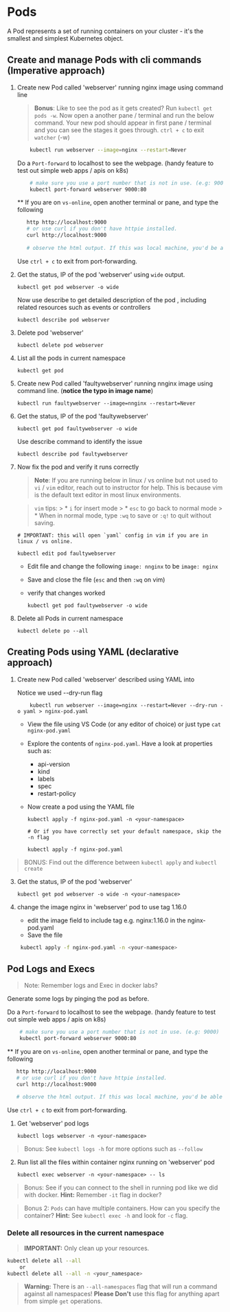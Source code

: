# Pods

A Pod represents a set of running containers on your cluster - it's the smallest and simplest Kubernetes object.

## Create and manage Pods with cli commands (Imperative approach)

1. Create new Pod called 'webserver' running nginx image using command line 

    > **Bonus**: Like to see the pod as it gets created? Run `kubectl get pods -w`. Now open a another pane / terminal and run the below command. Your new pod should appear in first pane / terminal and you can see the stages it goes through. `ctrl + c` to exit `watcher` (-w)

    ```bash
        kubectl run webserver --image=nginx --restart=Never 
    ```
    
    Do a `Port-forward` to localhost to see the webpage. (handy feature to test out simple web apps / apis on k8s)
    ```bash
        # make sure you use a port number that is not in use. (e.g: 9000)
        kubectl port-forward webserver 9000:80         
    ```

    ** If you are on `vs-online`, open another terminal or pane, and type the following
    ```bash
       http http://localhost:9000
       # or use curl if you don't have httpie installed.
       curl http://localhost:9000
       
       # observe the html output. If this was local machine, you'd be able to run it on browser.
    ```

    Use `ctrl + c` to exit from port-forwarding.    

2. Get the status, IP of the pod 'webserver' using `wide` output. 

    ```
    kubectl get pod webserver -o wide 
    ```

    Now use describe to get detailed description of the pod , including related resources such as events  or controllers
    ```
    kubectl describe pod webserver  
    ```

3. Delete pod 'webserver' 
    
    ```
    kubectl delete pod webserver
    ```

4. List all the pods in current namespace 
    
    ```
    kubectl get pod 
    ```

5. Create new Pod called 'faultywebserver' running nnginx image using command line. (**notice the typo in image name**)

    ```kubernetes
    kubectl run faultywebserver --image=nnginx --restart=Never 
    ```

6. Get the status, IP of the pod 'faultywebserver' 

    ```
    kubectl get pod faultywebserver -o wide 
    ```

   Use describe command to identify the issue 
    ```
    kubectl describe pod faultywebserver 
    ```

7. Now fix the pod and verify it runs correctly 
    
    > **Note**: If you are running below in linux / vs online but not used to `vi` / `vim` editor, reach out to instructor for help. This is because vim is the default text editor in most linux environments.
    
    > `vim` tips: 
        > *   `i` for insert mode
        > *   `esc` to go back to normal mode
        > *   When in normal mode, type `:wq` to save or `:q!` to quit without saving.        

    ```
    # IMPORTANT: this will open `yaml` config in vim if you are in linux / vs online. 

    kubectl edit pod faultywebserver    
    ```   

    * Edit file and change the following ```image: nnginx``` to be ```image: nginx```
    * Save and close the file (`esc` and then `:wq` on vim)
    * verify that changes worked

        ```
        kubectl get pod faultywebserver -o wide 
        ```

8. Delete all Pods in current namespace 

    ``` 
    kubectl delete po --all
    ```

## Creating Pods using YAML (declarative approach)

1. Create new Pod called 'webserver' described using YAML into <your-namespace>

    Notice we used --dry-run flag 

    ```
        kubectl run webserver --image=nginx --restart=Never --dry-run -o yaml > nginx-pod.yaml
    ```

    * View the file using VS Code (or any editor of choice) or just type `cat nginx-pod.yaml`

    * Explore the contents of `nginx-pod.yaml`. Have a look at properties such as:
        * api-version
        * kind
        * labels
        * spec
        * restart-policy

    * Now create a pod using the YAML file 
      ```
      kubectl apply -f nginx-pod.yaml -n <your-namespace>

      # Or if you have correctly set your default namespace, skip the -n flag

      kubectl apply -f nginx-pod.yaml

      ```

> BONUS: Find out the difference between `kubectl apply` and `kubectl create`

3. Get the status, IP of the pod 'webserver' 

    ```
    kubectl get pod webserver -o wide -n <your-namespace> 
    ```

4. change the image nginx in 'webserver' pod to use tag 1.16.0 

    * edit the image field to include tag e.g. nginx:1.16.0 in the nginx-pod.yaml
    * Save the file 

    ```bash
     kubectl apply -f nginx-pod.yaml -n <your-namespace>
    ```

## Pod Logs and Execs 

> Note: Remember logs and Exec in docker labs?

Generate some logs by pinging the pod as before.

Do a `Port-forward` to localhost to see the webpage. (handy feature to test out simple web apps / apis on k8s)
```bash
    # make sure you use a port number that is not in use. (e.g: 9000)
    kubectl port-forward webserver 9000:80         
```

** If you are on `vs-online`, open another terminal or pane, and type the following
```bash
   http http://localhost:9000
   # or use curl if you don't have httpie installed.
   curl http://localhost:9000

   # observe the html output. If this was local machine, you'd be able to run it on browser.
```

Use `ctrl + c` to exit from port-forwarding.    

1. Get 'webserver' pod logs

    ```
    kubectl logs webserver -n <your-namespace> 
    ```

> Bonus: See `kubectl logs -h` for more options such as `--follow`

2. Run list all the files within container nginx running on 'webserver' pod

    ```
    kubectl exec webserver -n <your-namespace> -- ls
    ```

> Bonus: See if you can connect to the shell in running pod like we did with docker. **Hint:** Remember `-it` flag in docker?

> Bonus 2: `Pods` can have multiple containers. How can you specify the container? **Hint:** See `kubectl exec -h` and look for `-c` flag.

### Delete all resources in the current namespace 

> **IMPORTANT:** Only clean up your resources. 

```bash
kubectl delete all --all 
    or
kubectl delete all --all -n <your_namespace> 
```
> **Warning:** There is an `--all-namespaces` flag that will run a command against all namespaces! **Please Don't** use this flag for anything apart from simple `get` operations.
